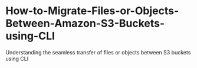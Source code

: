 # How-to-Migrate-Files-or-Objects-Between-Amazon-S3-Buckets-using-CLI
Understanding the seamless transfer of files or objects between S3 buckets using CLI

